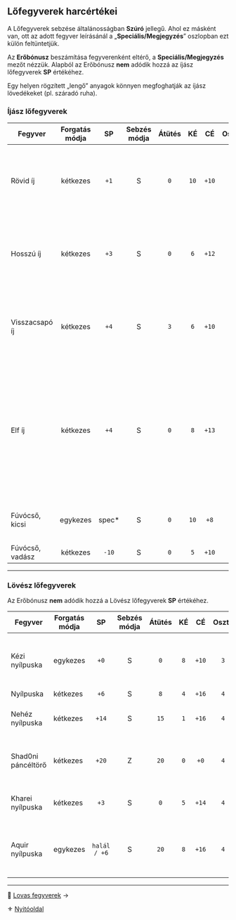 ## Lőfegyverek harcértékei

A Lőfegyverek sebzése általánosságban **Szúró** jellegű. Ahol ez másként van, ott az adott fegyver leírásánál a „**Speciális/Megjegyzés**” oszlopban ezt külön feltüntetjük.

Az **Erőbónusz** beszámítása fegyverenként eltérő, a **Speciális/Megjegyzés** mezőt nézzük. Alapból az Erőbónusz **nem** adódik hozzá az íjász lőfegyverek **SP** értékéhez.

Egy helyen rögzített „lengő” anyagok könnyen megfoghatják az íjász lövedékeket (pl. száradó ruha).

### Íjász lőfegyverek

<!-- tag: md_table_tavfegyver_start -->

| Fegyver         | Forgatás módja |   SP   | Sebzés módja | Átütés |  KÉ  |  CÉ   | Osztó | Hatótáv | Sebesség | Kategória | Speciális / Megjegyzés                                                                                                                          |
| --------------- | :------------: | :----: | :----------: | :----: | :--: | :---: | :---: | ------: | :------: | --------- | ----------------------------------------------------------------------------------------------------------------------------------------------- |
| Rövid íj        |    kétkezes    |  `+1`  |      S       |  `0`   | `10` | `+10` |  `3`  |   `60m` |   `6`    | lőfegyver | Az Erőbónusz csak akkor számít ha az íj erre az Erő értékre lett tervezve!<br />Erőbónusz max: `+2`                                             |
| Hosszú íj       |    kétkezes    |  `+3`  |      S       |  `0`   | `6`  | `+12` |  `3`  |  `120m` |   `8`    | lőfegyver | Az Erőbónusz csak akkor számít ha az íj erre az Erő értékre lett tervezve!<br />Erőbónusz max: `+3`                                             |
| Visszacsapó íj  |    kétkezes    |  `+4`  |      S       |  `3`   | `6`  | `+10` |  `3`  |  `160m` |   `8`    | lőfegyver | Az Erőbónusz csak akkor számít ha az íj erre az Erő értékre lett tervezve!<br />Erőbónusz max: `+4`                                             |
| Elf íj          |    kétkezes    |  `+4`  |      S       |  `0`   | `8`  | `+13` |  `4`  |  `120m` |   `7`    | lőfegyver | Csak a készítője (és egyben birtokosa) kezében érvényes értékek, egyébként hagyományos íjként működik, aminek Osztója: `3`<br />Erőbónusz nincs |
| Fúvócső, kicsi  |    egykezes    | spec\* |      S       |  `0`   | `10` | `+8`  |  `1`  |   `16m` |   `9`    | lőfegyver | `k20` dobásnál: `20`-as dobás: `1 ÉP`, különben `0 ÉP`                                                                                          |
| Fúvócső, vadász |    kétkezes    | `-10`  |      S       |  `0`   | `5`  | `+10` |  `1`  |   `30m` |   `10`    | lőfegyver |                                                                                                                                                 |

<!-- tag: md_table_tavfegyver_end -->

---
### Lövész lőfegyverek

 Az Erőbónusz **nem** adódik hozzá a Lövész lőfegyverek **SP** értékéhez.

<!-- tag: md_table_tavfegyver_start -->

| Fegyver            | Forgatás módja |      SP      | Sebzés módja | Átütés | KÉ  |  CÉ   | Osztó | Hatótáv | Sebesség | Speciális / Megjegyzés                                          |
| ------------------ | -------------- |:------------:|:------------:|:------:|:---:|:-----:|:-----:|:-------:|:--------:| --------------------------------------------------------------- |
| Kézi nyílpuska     | egykezes       |     `+0`     |      S       |  `0`   | `8` | `+10` |  `3`  |  `20m`  |   `10`    | A kézi nyílpuska kevésbé pontos fegyver kis mérete miatt.       |
| Nyílpuska          | kétkezes       |     `+6`     |      S       |  `8`   | `4` | `+16` |  `4`  |  `50m`  |   `13`   |                                                                 |
| Nehéz nyílpuska    | kétkezes       |    `+14`     |      S       |  `15`  | `1` | `+16` |  `4`  |  `80m`  |   `16`   | A lemezvért sem nyújt ellene biztonságot.                       |
| Shad0ni páncéltörő | kétkezes       |    `+20`     |      Z       |  `20`  | `0` | `+0`  |  `4`  | `120m`  |    -     | Újratöltés: 1 emberrel: `3` kör, 2 emberrel: `1` kör            |
| Kharei nyílpuska   | kétkezes       |     `+3`     |      S       |  `0`   | `5` | `+14` |  `4`  |  `50m`  |   `6`    | \* Míg ki nem fogy a tár. Újratöltés: `1` kör                   |
| Aquir nyílpuska    | egykezes       | `halál / +6` |      S       |  `20`  | `8` | `+16` |  `4`  |  `50m`  |   `7`    | - Halálos hatása és harcértékei csak aquir kézben érvényesülnek |

<!-- tag: md_table_tavfegyver_end -->

---

🔗 [Lovas fegyverek](068_08_lovas_fegyverek.md) →

⚜️ [Nyitóoldal](start.md#6-harcrendszer-%EF%B8%8F)

